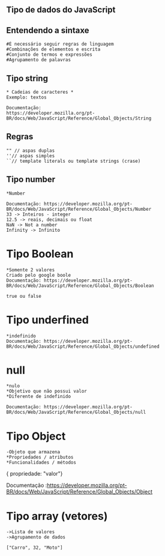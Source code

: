 ## Tipo de dados do JavaScript

## Entendendo a sintaxe

    #É necessário seguir regras de linguagem
    #Combinações de elementos e escrita
    #Conjunto de termos e expressões
    #Agrupamento de palavras

## Tipo string

    * Cadeias de caracteres *
    Exemplo: textos

    Documentação:
    https://developer.mozilla.org/pt-BR/docs/Web/JavaScript/Reference/Global_Objects/String

## Regras

    "" // aspas duplas
    ''// aspas simples
    ``// template literals ou template strings (crase)

## Tipo number

    *Number

    Documentação: https://developer.mozilla.org/pt-BR/docs/Web/JavaScript/Reference/Global_Objects/Number
    33 -> Inteiros - integer
    12.5 -> reais, decimais ou float
    NaN -> Not a number
    Infinity -> Infinito

# Tipo Boolean

    *Somente 2 valores
    Criado pelo google boole
    Documentação: https://developer.mozilla.org/pt-BR/docs/Web/JavaScript/Reference/Global_Objects/Boolean

    true ou false

# Tipo underfined

    *indefinido
    Documentação: https://developer.mozilla.org/pt-BR/docs/Web/JavaScript/Reference/Global_Objects/undefined

# null

    *nulo
    *Objetivo que não possui valor
    *Diferente de indefinido

    Documentação: https://developer.mozilla.org/pt-BR/docs/Web/JavaScript/Reference/Global_Objects/null

# Tipo Object

    -Objeto que armazena
    *Propriedades / atributos
    *Funcionalidades / métodos

{ propriedade: "valor"}

Documentação :https://developer.mozilla.org/pt-BR/docs/Web/JavaScript/Reference/Global_Objects/Object

# Tipo array (vetores)

    ->Lista de valores
    ->Agrupamento de dados

    ["Carro", 32, "Moto"]


